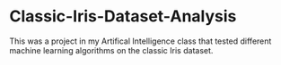 # Classic-Iris-Dataset-Analysis

This was a project in my Artifical Intelligence class that tested different machine learning algorithms on the classic Iris dataset. 
